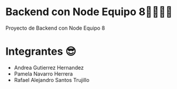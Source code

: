 # Backend con Node Equipo 8👨‍💻👩‍💻
Proyecto de Backend con Node Equipo 8

# Integrantes 😎
* Andrea Gutierrez Hernandez
* Pamela Navarro Herrera
* Rafael Alejandro Santos Trujillo